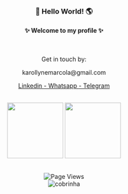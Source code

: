 <h3 align="center"> 👋 Hello World! 🌎 </h3>

<h4 align="center"> ✨ Welcome to my profile ✨ </h4>
</br>
<div align="center">
 <p> Get in touch by: </p>
 <p>karollynemarcola@gmail.com </p>
 <a href= "https://www.linkedin.com/in/karollyne-marcola-a93472195/" target="_blank"> Linkedin </a>
 <a href="https://api.whatsapp.com/send?phone=5544991536881/" target="_blank"> -  Whatsapp </a>
 <a href="https://t.me/Karollyne_Marcola" target="_blank"> - Telegram </a>
</div>
</br>
<p align="center"> 
<img height="130px" src="https://github-readme-stats.vercel.app/api?username=marcollyne&hide_title=true&hide_border=true&show_icons=true&include_all_commits=true&count_private=true&line_height=21&text_color=000&icon_color=000&bg_color=0,ea6161,ffc64d,fffc4d,52fa5a&theme=graywhite">
 
<img height="130px" src="https://github-readme-stats.vercel.app/api/top-langs/?username=marcollyne&hide_title=false&hide_border=true&layout=compact&langs_count=8&text_color=000&icon_color=ffffff_color=0,&theme=graywhite">
</p>
 
</br>

<div align="center">
<img src="https://api.visitorbadge.io/api/visitors?path=marcollyne%2Fmarcollyne&amp;label=VISITORS&amp;labelColor=%231a1b27&amp;countColor=%231a1b27&style=flat" alt="Page Views">
</div> 

<div align="center">
<img src="https://github.com/marcollyne/marcollyne/blob/output/github-contribution-grid-snake.svg" alt="cobrinha" /> 
</div>

</div>
